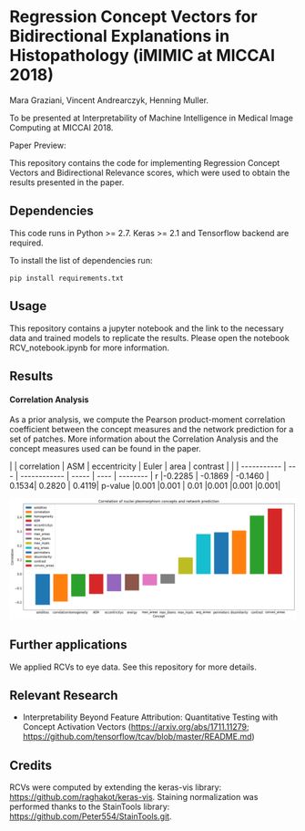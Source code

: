 # Regression Concept Vectors for Bidirectional Explanations in Histopathology (iMIMIC at MICCAI 2018)
Mara Graziani, Vincent Andrearczyk, Henning Muller.

To be presented at Interpretability of Machine Intelligence in Medical Image Computing at MICCAI 2018.

Paper Preview:

This repository contains the code for implementing Regression Concept Vectors and Bidirectional Relevance scores, which were used to obtain the results presented in the paper.

## Dependencies
This code runs in Python >= 2.7.
Keras >= 2.1 and Tensorflow backend are required.

To install the list of dependencies run:

    pip install requirements.txt

## Usage
This repository contains a jupyter notebook and the link to the necessary data and trained models to replicate the results. Please open the notebook RCV_notebook.ipynb for more information.

## Results

#### Correlation Analysis
As a prior analysis, we compute the Pearson product-moment correlation coefficient between the concept measures and the network prediction for a set of patches. More information about the Correlation Analysis and the concept measures used can be found in the paper.

|   | correlation | ASM | eccentricity | Euler | area | contrast |
|   | ----------- | --- | ------------ | ----- | ---- | -------- |
r |-0.2285 | -0.1869 | -0.1460 | 0.1534| 0.2820 | 0.4119|
p-value |0.001 |0.001 | 0.01 |0.001 |0.001 |0.001|


<p align="center">
    <img src="results/correlation.png" width=700px>
</p>

## Further applications
We applied RCVs to eye data. See this repository for more details.

## Relevant Research
 * Interpretability Beyond Feature Attribution: Quantitative Testing with Concept Activation Vectors (https://arxiv.org/abs/1711.11279; https://github.com/tensorflow/tcav/blob/master/README.md)

## Credits
RCVs were computed by extending the keras-vis library: https://github.com/raghakot/keras-vis.
Staining normalization was performed thanks to the StainTools library: https://github.com/Peter554/StainTools.git.
